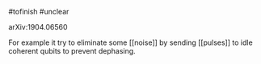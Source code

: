 #tofinish #unclear 

arXiv:1904.06560


For example it try to eliminate some [[noise]] by sending [[pulses]] to idle coherent qubits to prevent dephasing. 